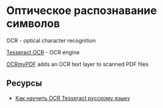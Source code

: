 # Оптическое распознавание символов

OCR - optical character recognition

[Tesseract OCR](https://github.com/tesseract-ocr/tesseract) - OCR engine

[OCRmyPDF](https://github.com/jbarlow83/OCRmyPDF) adds an OCR text layer to scanned PDF files

## Ресурсы

* [Как научить OCR Tesseraсt русскому языку](http://www.opennet.ru//base/rus/osr_tesseract_rus.txt.html)